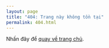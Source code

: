 ```yaml
---
layout: page
title: "404: Trang này không tồn tại"
permalink: 404.html
---
```


<p class="lead">Nhấn đây để <a href="{{ site.baseurl }}/">quay về trang chủ</a>.</p>
